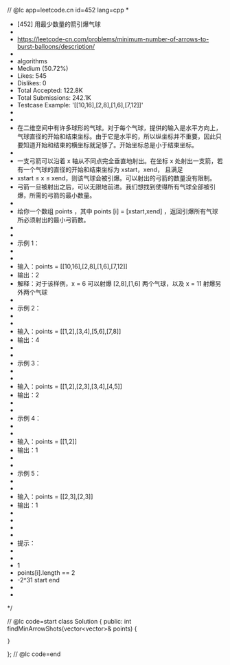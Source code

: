 // @lc app=leetcode.cn id=452 lang=cpp
 *
 * [452] 用最少数量的箭引爆气球
 *
 * https://leetcode-cn.com/problems/minimum-number-of-arrows-to-burst-balloons/description/
 *
 * algorithms
 * Medium (50.72%)
 * Likes:    545
 * Dislikes: 0
 * Total Accepted:    122.8K
 * Total Submissions: 242.1K
 * Testcase Example:  '[[10,16],[2,8],[1,6],[7,12]]'
 *
 * 
 * 在二维空间中有许多球形的气球。对于每个气球，提供的输入是水平方向上，气球直径的开始和结束坐标。由于它是水平的，所以纵坐标并不重要，因此只要知道开始和结束的横坐标就足够了。开始坐标总是小于结束坐标。
 * 
 * 一支弓箭可以沿着 x 轴从不同点完全垂直地射出。在坐标 x 处射出一支箭，若有一个气球的直径的开始和结束坐标为 xstart，xend， 且满足
 * xstart ≤ x ≤ xend，则该气球会被引爆。可以射出的弓箭的数量没有限制。
 * 弓箭一旦被射出之后，可以无限地前进。我们想找到使得所有气球全部被引爆，所需的弓箭的最小数量。
 * 
 * 给你一个数组 points ，其中 points [i] = [xstart,xend] ，返回引爆所有气球所必须射出的最小弓箭数。
 * 
 * 
 * 示例 1：
 * 
 * 
 * 输入：points = [[10,16],[2,8],[1,6],[7,12]]
 * 输出：2
 * 解释：对于该样例，x = 6 可以射爆 [2,8],[1,6] 两个气球，以及 x = 11 射爆另外两个气球
 * 
 * 示例 2：
 * 
 * 
 * 输入：points = [[1,2],[3,4],[5,6],[7,8]]
 * 输出：4
 * 
 * 
 * 示例 3：
 * 
 * 
 * 输入：points = [[1,2],[2,3],[3,4],[4,5]]
 * 输出：2
 * 
 * 
 * 示例 4：
 * 
 * 
 * 输入：points = [[1,2]]
 * 输出：1
 * 
 * 
 * 示例 5：
 * 
 * 
 * 输入：points = [[2,3],[2,3]]
 * 输出：1
 * 
 * 
 * 
 * 
 * 提示：
 * 
 * 
 * 1 
 * points[i].length == 2
 * -2^31 start end 
 * 
 * 
 */

// @lc code=start
class Solution {
public:
    int findMinArrowShots(vector<vector<int>>& points) {

    }
};
// @lc code=end

